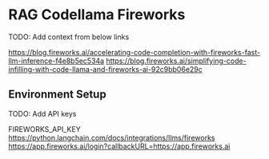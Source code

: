 # RAG Codellama Fireworks

TODO: Add context from below links

https://blog.fireworks.ai/accelerating-code-completion-with-fireworks-fast-llm-inference-f4e8b5ec534a
https://blog.fireworks.ai/simplifying-code-infilling-with-code-llama-and-fireworks-ai-92c9bb06e29c


## Environment Setup

TODO: Add API keys

FIREWORKS_API_KEY
https://python.langchain.com/docs/integrations/llms/fireworks
https://app.fireworks.ai/login?callbackURL=https://app.fireworks.ai